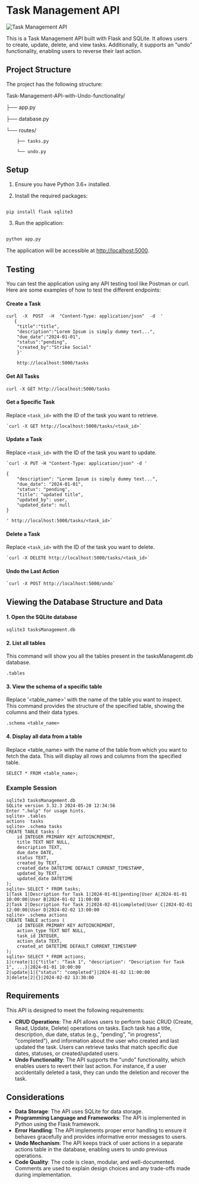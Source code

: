 # Task Management API

![Task Management API](https://img.shields.io/badge/Task%20Management-API-blue.svg)

This is a Task Management API built with Flask and SQLite. It allows users to create, update, delete, and view tasks. Additionally, it supports an "undo" functionality, enabling users to reverse their last action.

## Project Structure

The project has the following structure:

Task-Management-API-with-Undo-functionality/

├── app.py

├── database.py

└── routes/

        ├── tasks.py

        └── undo.py

## Setup

1. Ensure you have Python 3.6+ installed.

2. Install the required packages:

```bash

pip install flask sqlite3

```

3. Run the application:

```bash

python app.py

```

The application will be accessible at [http://localhost:5000](http://localhost:5000).

## Testing

You can test the application using any API testing tool like Postman or curl. Here are some examples of how to test the different endpoints:

#### Create a Task

```
curl  -X  POST  -H  "Content-Type: application/json"  -d  '
   {
    "title":"title",
    "description":"Lorem Ipsum is simply dummy text...",
    "due_date":"2024-01-01",
    "status":"pending",
    "created_by":"Strike Social"
    }'   
    
    http://localhost:5000/tasks

```

#### Get All Tasks

```
curl -X GET http://localhost:5000/tasks
```

#### Get a Specific Task

Replace  `<task_id>`  with the ID of the task you want to retrieve.

```
`curl -X GET http://localhost:5000/tasks/<task_id>`
```

#### Update a Task

Replace  `<task_id>`  with the ID of the task you want to update.

```
`curl -X PUT -H "Content-Type: application/json" -d '

{
    "description": "Lorem Ipsum is simply dummy text...",
    "due_date": "2024-01-01",
    "status": "pending",
    "title": "updated title",
    "updated_by": user,
    "updated_date": null
}

' http://localhost:5000/tasks/<task_id>`
```

#### Delete a Task

Replace  `<task_id>`  with the ID of the task you want to delete.

```
`curl -X DELETE http://localhost:5000/tasks/<task_id>`
```

#### Undo the Last Action

```
`curl -X POST http://localhost:5000/undo`
```

## Viewing the Database Structure and Data

#### 1. Open the SQLite database

```
sqlite3 tasksManagement.db
```

#### 2. List all tables

This command will show you all the tables present in the tasksManagemt.db database.

```
.tables
```

#### 3. View the schema of a specific table

Replace '<table_name>' with the name of the table you want to inspect.
This command provides the structure of the specified table, showing the columns and their data types.

```
.schema <table_name>
```

#### 4. Display all data from a table

Replace <table_name> with the name of the table from which you want to fetch the data.
This will display all rows and columns from the specified table.

```
SELECT * FROM <table_name>;
```

### Example Session

```
sqlite3 tasksManagement.db
SQLite version 3.32.3 2024-05-20 12:34:56
Enter ".help" for usage hints.
sqlite> .tables
actions  tasks
sqlite> .schema tasks
CREATE TABLE tasks (
    id INTEGER PRIMARY KEY AUTOINCREMENT,
    title TEXT NOT NULL,
    description TEXT,
    due_date DATE,
    status TEXT,
    created_by TEXT,
    created_date DATETIME DEFAULT CURRENT_TIMESTAMP,
    updated_by TEXT,
    updated_date DATETIME
);
sqlite> SELECT * FROM tasks;
1|Task 1|Description for Task 1|2024-01-01|pending|User A|2024-01-01 10:00:00|User B|2024-01-02 11:00:00
2|Task 2|Description for Task 2|2024-02-01|completed|User C|2024-02-01 12:00:00|User D|2024-02-02 13:00:00
sqlite> .schema actions
CREATE TABLE actions (
    id INTEGER PRIMARY KEY AUTOINCREMENT,
    action_type TEXT NOT NULL,
    task_id INTEGER,
    action_data TEXT,
    created_at DATETIME DEFAULT CURRENT_TIMESTAMP
);
sqlite> SELECT * FROM actions;
1|create|1|{"title": "Task 1", "description": "Description for Task 1", ...}|2024-01-01 10:00:00
2|update|1|{"status": "completed"}|2024-01-02 11:00:00
3|delete|2|{}|2024-02-02 13:30:00

```

## Requirements

This API is designed to meet the following requirements:

- **CRUD Operations**: The API allows users to perform basic CRUD (Create, Read, Update, Delete) operations on tasks. Each task has a title, description, due date, status (e.g., "pending", "in progress", "completed"), and information about the user who created and last updated the task. Users can retrieve tasks that match specific due dates, statuses, or created/updated users.
- **Undo Functionality**: The API supports the "undo" functionality, which enables users to revert their last action. For instance, if a user accidentally deleted a task, they can undo the deletion and recover the task.

## Considerations

- **Data Storage**: The API uses SQLite for data storage.
- **Programming Language and Frameworks**: The API is implemented in Python using the Flask framework.
- **Error Handling**: The API implements proper error handling to ensure it behaves gracefully and provides informative error messages to users.
- **Undo Mechanism**: The API keeps track of user actions in a separate actions table in the database, enabling users to undo previous operations.
- **Code Quality**: The code is clean, modular, and well-documented. Comments are used to explain design choices and any trade-offs made during implementation.
